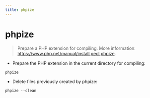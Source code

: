 ```yaml
---
title: phpize
---
```

# phpize

> Prepare a PHP extension for compiling.
> More information: <https://www.php.net/manual/install.pecl.phpize>.

- Prepare the PHP extension in the current directory for compiling:

`phpize`

- Delete files previously created by phpize:

`phpize --clean`
